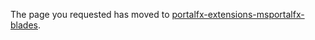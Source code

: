 
The page you requested has moved to [portalfx-extensions-msportalfx-blades](portalfx-extensions-msportalfx-blades).